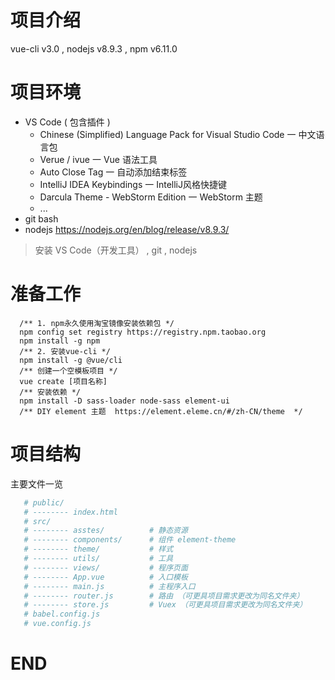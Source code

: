 # 项目介绍
vue-cli v3.0 , nodejs v8.9.3 , npm v6.11.0

# 项目环境
* VS Code ( 包含插件 )
    * Chinese (Simplified) Language Pack for Visual Studio Code  一 中文语言包 
    * Verue / ivue   一 Vue 语法工具
    * Auto Close Tag   一 自动添加结束标签
    * IntelliJ IDEA Keybindings 一 IntelliJ风格快捷键 
    * Darcula Theme - WebStorm Edition  一 WebStorm 主题
    * ...
* git bash
* nodejs  https://nodejs.org/en/blog/release/v8.9.3/
> 安装 VS Code（开发工具） , git , nodejs

# 准备工作
```
  /** 1. npm永久使用淘宝镜像安装依赖包 */
  npm config set registry https://registry.npm.taobao.org  
  npm install -g npm
  /** 2. 安装vue-cli */
  npm install -g @vue/cli
  /** 创建一个空模板项目 */
  vue create [项目名称]
  /** 安装依赖 */
  npm install -D sass-loader node-sass element-ui
  /** DIY element 主题  https://element.eleme.cn/#/zh-CN/theme  */
```

# 项目结构
主要文件一览
```bash
   # public/
   # -------- index.html
   # src/
   # -------- asstes/          # 静态资源
   # -------- components/      # 组件 element-theme
   # -------- theme/           # 样式 
   # -------- utils/           # 工具
   # -------- views/           # 程序页面
   # -------- App.vue          # 入口模板
   # -------- main.js          # 主程序入口
   # -------- router.js        # 路由 （可更具项目需求更改为同名文件夹）
   # -------- store.js         # Vuex （可更具项目需求更改为同名文件夹）
   # babel.config.js
   # vue.config.js
```

# END
